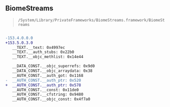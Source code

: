 ## BiomeStreams

> `/System/Library/PrivateFrameworks/BiomeStreams.framework/BiomeStreams`

```diff

-153.4.0.0.0
+153.5.0.3.0
   __TEXT.__text: 0x4997ec
   __TEXT.__auth_stubs: 0x22b0
   __TEXT.__objc_methlist: 0x14e44

   __DATA_CONST.__objc_superrefs: 0x9d0
   __DATA_CONST.__objc_arraydata: 0x38
   __AUTH_CONST.__auth_got: 0x1168
-  __AUTH_CONST.__auth_ptr: 0x520
+  __AUTH_CONST.__auth_ptr: 0x578
   __AUTH_CONST.__const: 0x11de0
   __AUTH_CONST.__cfstring: 0x9480
   __AUTH_CONST.__objc_const: 0x4f7a0

```
